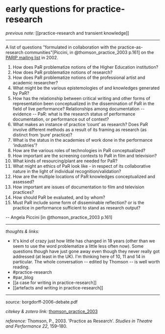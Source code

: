 # early questions for practice-research

_previous note:_ [[practice-research and transient knowledge]]

---

A list of questions "formulated in collaboration with the practice-as-research communities"[Piccini, in @thomson_practice_2003 p.161] on the [PARIP mailing list](https://www.jiscmail.ac.uk/cgi-bin/webadmin?A0=PARIP) in 2002. 

1. How does PaR problematize notions of the Higher Education institution?
2. How does PaR problematize notions of research?
3. How does PaR problematize notions of the professional artist and academic researcher?
4. What might be the various epistemologies of and knowledges generated by PaR?
5. How has the relationship between critical writing and other forms of
representation been conceptualized in the dissemination of PaR in the field of live performance? Relationships among documentation -- evidence -- PaR: what is the research status of performance documentation, or performance out of context?
6. What makes an instance of practice ‘count’ as research? Does PaR involve different methods as a result of its framing as research (as distinct from ‘pure’ practice)?
7. What is the status in the academies of work done in the performance ‘industries’?
8. How are the various roles of technologies in PaR conceptualized?
9. How important are the screening contexts to PaR in film and television?
10. What kinds of resourcing/plant are needed for PaR?
11. What might an ethics of PaR look like - in respect of its collaborative
nature in the light of individual recognition/validation?
12. How are the multiple locations of PaR knowledges conceptualized
and assessed?
13. How important are issues of documentation to film and television
practices?
14. How should PaR be evaluated, and by whom?
15. Must PaR include some form of disseminable reflection? or is the
practice in performance sufficient to stand as research output?

-- Angela Piccini [in @thomson_practice_2003 p.161]



---

_thoughts & links:_

- It's kind of crazy just how little has changed in 18 years (other than we seem to use the word problematize a little less often now). Some questions though have just gone away even though they never really got addressed (at least in the UK). I'm thinking here of 10, 11 and 14 in particular. The whole conversation -- edited by Thomson -- is well worth reading. 
- #practice-research 
- #par_blog 
- [[a case for writing in practice-research]]
- [[artefacts and writing in practice-research]]

---

_source:_ borgdorff-2006-debate.pdf

_citekey & zotero link:_ [thomson_practice_2003](zotero://select/items/1_2L3RKVVB)

_reference:_ Thomson, P., 2003. 'Practice as Research'. _Studies in Theatre and Performance 22_, 159–180.


